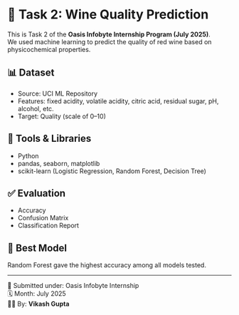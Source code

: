 
# 🍷 Task 2: Wine Quality Prediction

This is Task 2 of the **Oasis Infobyte Internship Program (July 2025)**.  
We used machine learning to predict the quality of red wine based on physicochemical properties.

## 📊 Dataset
- Source: UCI ML Repository
- Features: fixed acidity, volatile acidity, citric acid, residual sugar, pH, alcohol, etc.
- Target: Quality (scale of 0–10)

## 🔧 Tools & Libraries
- Python
- pandas, seaborn, matplotlib
- scikit-learn (Logistic Regression, Random Forest, Decision Tree)

## ✅ Evaluation
- Accuracy
- Confusion Matrix
- Classification Report

## 🧠 Best Model
Random Forest gave the highest accuracy among all models tested.

---

📌 Submitted under: Oasis Infobyte Internship  
🗓️ Month: July 2025  
👨‍💻 By: **Vikash Gupta**

